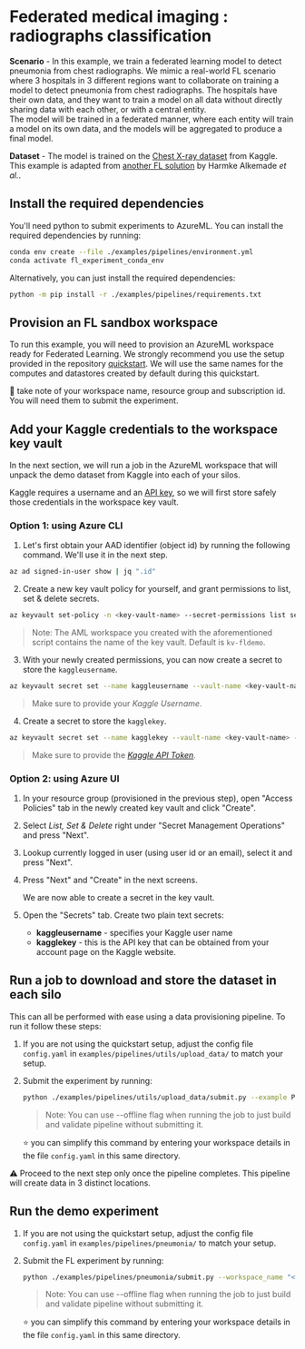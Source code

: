 # Federated medical imaging : radiographs classification

**Scenario** - In this example, we train a federated learning model to detect pneumonia from chest radiographs. We mimic a real-world FL scenario where 3 hospitals in 3 different regions want to collaborate on training a model to detect pneumonia from chest radiographs. The hospitals have their own data, and they want to train a model on all data without directly sharing data with each other, or with a central entity.  
The model will be trained in a federated manner, where each entity will train a model on its own data, and the models will be aggregated to produce a final model.

**Dataset** - The model is trained on the [Chest X-ray dataset](https://www.kaggle.com/datasets/paultimothymooney/chest-xray-pneumonia) from Kaggle. This example is adapted from [another FL solution](https://github.com/Azure/medical-imaging/tree/main/federated-learning) by Harmke Alkemade _et al._.

## Install the required dependencies

You'll need python to submit experiments to AzureML. You can install the required dependencies by running:

```bash
conda env create --file ./examples/pipelines/environment.yml
conda activate fl_experiment_conda_env
```

Alternatively, you can just install the required dependencies:

```bash
python -m pip install -r ./examples/pipelines/requirements.txt
```

## Provision an FL sandbox workspace

To run this example, you will need to provision an AzureML workspace ready for Federated Learning. We strongly recommend you use the setup provided in the repository [quickstart](../quickstart.md). We will use the same names for the computes and datastores created by default during this quickstart.

:notebook: take note of your workspace name, resource group and subscription id. You will need them to submit the experiment.

## Add your Kaggle credentials to the workspace key vault

In the next section, we will run a job in the AzureML workspace that will unpack the demo dataset from Kaggle into each of your silos.

Kaggle requires a username and an [API key](https://github.com/Kaggle/kaggle-api#api-credentials), so we will first store safely those credentials in the workspace key vault.

### Option 1: using Azure CLI

1. Let's first obtain your AAD identifier (object id) by running the following command. We'll use it in the next step. 
```bash
az ad signed-in-user show | jq ".id"
```
2. Create a new key vault policy for yourself, and grant permissions to list, set & delete secrets.
```bash
az keyvault set-policy -n <key-vault-name> --secret-permissions list set delete --object-id <object-id>
```
> Note: The AML workspace you created with the aforementioned script contains the name of the key vault. Default is `kv-fldemo`.
3. With your newly created permissions, you can now create a secret to store the `kaggleusername`. 
```bash
az keyvault secret set --name kaggleusername --vault-name <key-vault-name> --value <kaggle-username>
```
> Make sure to provide your *Kaggle Username*.
4. Create a secret to store the `kagglekey`.
```bash
az keyvault secret set --name kagglekey --vault-name <key-vault-name> --value <kaggle-api-token>
```
> Make sure to provide the *[Kaggle API Token]((https://github.com/Kaggle/kaggle-api#api-credentials))*.

### Option 2: using Azure UI

1. In your resource group (provisioned in the previous step), open "Access Policies" tab in the newly created key vault and click "Create".

2. Select *List, Set & Delete* right under "Secret Management Operations" and press "Next".

3. Lookup currently logged in user (using user id or an email), select it and press "Next". 

4. Press "Next" and "Create" in the next screens.

    We are now able to create a secret in the key vault.

5. Open the "Secrets" tab. Create two plain text secrets:
    
    - **kaggleusername** - specifies your Kaggle user name
    - **kagglekey** - this is the API key that can be obtained from your account page on the Kaggle website.

## Run a job to download and store the dataset in each silo

This can all be performed with ease using a data provisioning pipeline. To run it follow these steps:

1. If you are not using the quickstart setup, adjust the config file  `config.yaml` in `examples/pipelines/utils/upload_data/` to match your setup.

2. Submit the experiment by running:

   ```bash
   python ./examples/pipelines/utils/upload_data/submit.py --example PNEUMONIA --workspace_name "<workspace-name>" --resource_group "<resource-group-name>" --subscription_id "<subscription-id>"
   ```
   > Note: You can use --offline flag when running the job to just build and validate pipeline without submitting it.

    :star: you can simplify this command by entering your workspace details in the file `config.yaml` in this same directory.

:warning: Proceed to the next step only once the pipeline completes. This pipeline will create data in 3 distinct locations.

## Run the demo experiment

1. If you are not using the quickstart setup, adjust the config file  `config.yaml` in `examples/pipelines/pneumonia/` to match your setup.

2. Submit the FL experiment by running:

   ```bash
   python ./examples/pipelines/pneumonia/submit.py --workspace_name "<workspace-name>" --resource_group "<resource-group-name>" --subscription_id "<subscription-id>"
   ```
   > Note: You can use --offline flag when running the job to just build and validate pipeline without submitting it.

    :star: you can simplify this command by entering your workspace details in the file `config.yaml` in this same directory.
